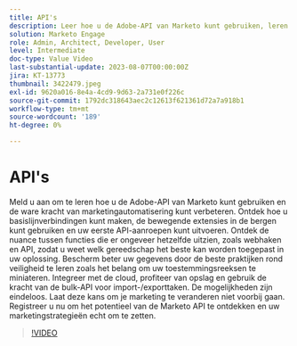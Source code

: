 ```yaml
---
title: API's
description: Leer hoe u de Adobe-API van Marketo kunt gebruiken, leren hoe u basislijnverbindingen kunt maken, bergbewegende extensies kunt gebruiken en uw eerste API-aanroepen kunt maken. Leer meer over webhaken versus API, zodat u weet welk gereedschap het beste in uw oplossing kan worden toegepast. Leer best practices op het gebied van beveiliging, waaronder het miniaturen van uw rechtensets. Integreer met de cloud, profiteer van opslag en gebruik de kracht van de bulk-API voor import-/exporttaken.
solution: Marketo Engage
role: Admin, Architect, Developer, User
level: Intermediate
doc-type: Value Video
last-substantial-update: 2023-08-07T00:00:00Z
jira: KT-13773
thumbnail: 3422479.jpeg
exl-id: 9620a016-8e4a-4cd9-9d63-2a731e0f226c
source-git-commit: 1792dc318643aec2c12613f621361d72a7a918b1
workflow-type: tm+mt
source-wordcount: '189'
ht-degree: 0%

---
```


# API&#39;s

Meld u aan om te leren hoe u de Adobe-API van Marketo kunt gebruiken en de ware kracht van marketingautomatisering kunt verbeteren. Ontdek hoe u basislijnverbindingen kunt maken, de bewegende extensies in de bergen kunt gebruiken en uw eerste API-aanroepen kunt uitvoeren. Ontdek de nuance tussen functies die er ongeveer hetzelfde uitzien, zoals webhaken en API, zodat u weet welk gereedschap het beste kan worden toegepast in uw oplossing. Bescherm beter uw gegevens door de beste praktijken rond veiligheid te leren zoals het belang om uw toestemmingsreeksen te miniateren. Integreer met de cloud, profiteer van opslag en gebruik de kracht van de bulk-API voor import-/exporttaken. De mogelijkheden zijn eindeloos. Laat deze kans om je marketing te veranderen niet voorbij gaan. Registreer u nu om het potentieel van de Marketo API te ontdekken en uw marketingstrategieën echt om te zetten.

>[!VIDEO](https://video.tv.adobe.com/v/3422479/?learn=on)

